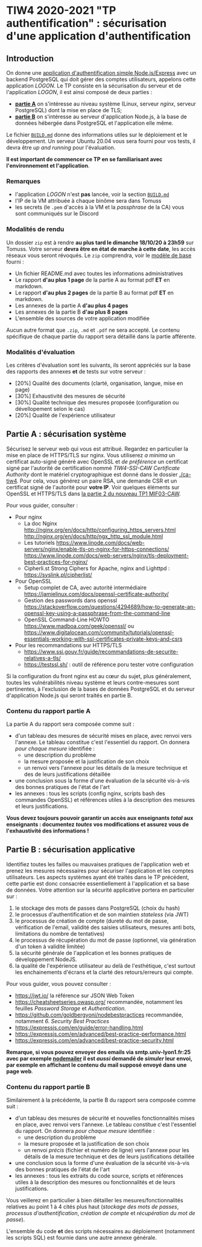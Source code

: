 TIW4 2020-2021 "TP authentification" : sécurisation d'une application d'authentification
========================================================================================

Introduction
------------

On donne une [application d'authentification simple Node.js/Express](https://github.com/romulusFR/tiw4-authentication) avec un backend PostgreSQL qui doit gérer des comptes utilisateurs, appelons cette application _LOGON_.
Le TP consiste en la sécurisation du serveur et de l'application _LOGON_, il est ainsi  composé de deux parties :

* **[partie A](#Partie-A-:-sécurisation-système)** on s'intéresse au niveau système (Linux, serveur _nginx_, serveur PostgreSQL) dont la mise en place de TLS;
* **[partie B](#Partie-B-:-sécurisation-applicative)** on s'intéresse au serveur d'application Node.js, à la base de données hébergée dans PostgreSQL et l'application elle même.

Le fichier [`BUILD.md`](./BUILD.md) donne des informations utiles sur le déploiement et le développement.
Un serveur Ubuntu 20.04 vous sera fourni pour vos tests, il devra être _up and running_ pour l'évaluation.

**Il est important de commencer ce TP en se familiarisant avec l'environnement et l'application**.

### Remarques

* l'application _LOGON_ n'est **pas** lancée, voir la section [`BUILD.md`](./BUILD.md)
* l'IP de la VM attribuée à chaque binôme sera dans Tomuss
* les secrets (le `.pem` d'accès à la VM et la _passphrase_ de la CA) vous sont communiqués sur le Discord

### Modalités de rendu

Un dossier `zip` est à rendre **au plus tard le dimanche 18/10/20 à 23h59** sur Tomuss.
Votre serveur **devra être en état de marche à cette date**, les accès réseaux vous seront révoqués.
Le  `zip` comprendra, voir le [modèle de base](MODELE_RENDU.zip) fourni :

* Un fichier README.md avec toutes les informations administratives
* Le rapport **d'au plus 1 page** de la partie A au format pdf **ET** en markdown.
* Le rapport **d'au plus 2 pages** de la partie B au format pdf **ET** en markdown.
* Les annexes de la partie A **d'au plus 4 pages**
* Les annexes de la partie B **d'au plus 8 pages**
* L'ensemble des sources de votre application modifiée

Aucun autre format que `.zip`, `.md` et `.pdf` ne sera accepté. Le contenu spécifique de chaque partie du rapport sera détaillé dans la partie afférente.

### Modalités d'évaluation

Les critères d'évaluation sont les suivants, ils seront appréciés sur la base des rapports des annexes **et** de tests sur votre serveur :

* [20%] Qualité des documents (clarté, organisation, langue, mise en page)
* [30%] Exhaustivité des mesures de sécurité
* [30%] Qualité technique des mesures proposée (configuration ou dévellopement selon le cas)
* [20%] Qualité de l'expérience utilisateur

Partie A : sécurisation système
--------------------------------

Sécurisez le serveur web qui vous est attribué.
Regardez en particulier la mise en place de HTTPS/TLS sur nginx.
Vous utiliserez *a minima* un certificat auto-signé généré avec OpenSSL et *de préférence* un certificat signé par l'autorité de certification nommé _TIW4-SSI-CAW Certificate Authority_ dont le matériel cryptographique est donné dans le dossier [./ca-tiw4](./ca-tiw4). Pour cela, vous générez un paire RSA, une demande CSR et un certificat signé de l'autorité pour **votre IP**. Voir quelques éléments sur OpenSSL et HTTPS/TLS dans [la partie 2 du nouveau TP1 MIF03-CAW](https://perso.liris.cnrs.fr/lionel.medini/enseignement/M1IF03/TP/TP_serveur.html).

Pour vous guider, consulter :

* Pour nginx
  - La doc Nginx <http://nginx.org/en/docs/http/configuring_https_servers.html> <http://nginx.org/en/docs/http/ngx_http_ssl_module.html>
  - Les tutoriels <https://www.linode.com/docs/web-servers/nginx/enable-tls-on-nginx-for-https-connections/> <https://www.linode.com/docs/web-servers/nginx/tls-deployment-best-practices-for-nginx/>
  - Cipherli.st Strong Ciphers for Apache, nginx and Lighttpd : <https://syslink.pl/cipherlist/>
* Pour OpenSSL
  - Setup complet de CA, avec autorité intermédiaire <https://jamielinux.com/docs/openssl-certificate-authority/>
  - Gestion des passwords dans openssl <https://stackoverflow.com/questions/4294689/how-to-generate-an-openssl-key-using-a-passphrase-from-the-command-line>
  - OpenSSL Command-Line HOWTO <https://www.madboa.com/geek/openssl/> ou <https://www.digitalocean.com/community/tutorials/openssl-essentials-working-with-ssl-certificates-private-keys-and-csrs>
* Pour les recommandations sur HTTPS/TLS
  - <https://www.ssi.gouv.fr/guide/recommandations-de-securite-relatives-a-tls/>
  - <https://testssl.sh/> :  outil de référence poru tester votre configuration

Si la configuration du front nginx est au cœur du sujet, plus généralement, toutes les vulnérabilités  niveau système et leurs contre-mesures sont pertinentes, à l'exclusion de la bases de données PostgreSQL et du serveur d'application Node.js qui seront traités en partie B.

### Contenu du rapport partie A

La partie A du rapport sera composée comme suit :

* d'un tableau des mesures de sécurité mises en place, avec renvoi vers l'annexe. Le tableau constitue c'est l'essentiel du rapport. On donnera _pour chaque mesure_ identifiée :
  - une description du problème
  - la mesure proposée et la justification de son choix
  - un renvoi vers l'annexe pour les détails de la mesure technique et des de leurs justifications détaillée
* une conclusion sous la forme d'une évaluation de la sécurité vis-à-vis des bonnes pratiques de l'état de l'art
* les annexes : tous les scripts (config nginx, scripts bash des commandes OpenSSL) et références utiles à la description des mesures et leurs justifications.

**Vous devez toujours pouvoir garantir un accès aux enseignants *total* aux enseignants : documentez *toutes* vos modifications et assurez vous de l'exhaustivité des informations !**

Partie B : sécurisation applicative
-----------------------------------

Identifiez toutes les failles ou mauvaises pratiques de l'application web et prenez les mesures nécessaires pour sécuriser l'application et les comptes utilisateurs. Les aspects systèmes ayant été traités dans le TP précédent, cette partie est donc consacrée essentiellement à l'application et sa base de données. Votre attention sur la sécurité applicative portera en particulier sur :

  1. le stockage des mots de passes dans PostgreSQL (choix du hash)
  2. le processus d'authentification et de son maintien _stateless_ (via JWT)
  3. le processus de création de compte (dureté du mot de passe, vérification de l'email, validité des saisies utilisateurs, mesures anti bots, limitations du nombre de tentatives)
  4. le processus de récupération du mot de passe (optionnel, via génération d'un token à validité limitée)
  5. la sécurité générale de l'application et les bonnes pratiques de développement NodeJS.
  6. la qualité de l'expérience utilisateur au delà de l'esthétique, c'est surtout les enchainements d'écrans et la clarté des retours/erreurs qui compte.

Pour vous guider, vous pouvez consulter :

* <https://jwt.io/> la référence sur JSON Web Token
* <https://cheatsheetseries.owasp.org/> recommandée, notamment les feuilles _Password Storage_ et _Authentication_.
* <https://github.com/goldbergyoni/nodebestpractices> recommandée, notamment  _6. Security Best Practices_
* <https://expressjs.com/en/guide/error-handling.html>
* <https://expressjs.com/en/advanced/best-practice-performance.html>
* <https://expressjs.com/en/advanced/best-practice-security.html>

**Remarque, si vous pouvez envoyer des emails via smtp.univ-lyon1.fr:25 avec par exemple [nodemailer](https://nodemailer.com/about/) il est _aussi_ demandé de _simuler_ leur envoi, par exemple en affichant le contenu du mail supposé envoyé dans une page web**.

### Contenu du rapport partie B

Similairement à la précédente, la partie B du rapport sera composée comme suit :

* d'un tableau des mesures de sécurité et nouvelles fonctionnalités mises en place, avec renvoi vers l'annexe. Le tableau constitue c'est l'essentiel du rapport. On donnera _pour chaque mesure_ identifiée :
  - une description du problème
  - la mesure proposée et la justification de son choix
  - un renvoi _précis_ (fichier et numéro de ligne) vers l'annexe pour les détails de la mesure technique et des de leurs justifications détaillée
* une conclusion sous la forme d'une évaluation de la sécurité vis-à-vis des bonnes pratiques de l'état de l'art
* les annexes : tous les extraits du code source, scripts et références utiles à la description des mesures ou fonctionnalités et de leurs justifications.

Vous veillerez en particulier à bien détailler les mesures/fonctionnalités relatives au point 1 à 4 cités plus haut (_stockage des mots de passes_, _processus d'authentification_, _création de compte_ et _récupération du mot de passe_).

L'ensemble du code **et** des scripts nécessaires au déploiement (notamment les scripts SQL) est fournie dans une autre annexe générale.
